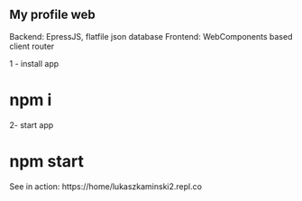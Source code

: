 ## My profile web

Backend: EpressJS, flatfile json database
Frontend: WebComponents based client router


1 - install app
# npm i
2- start app
# npm start

See in action: https://home/lukaszkaminski2.repl.co
